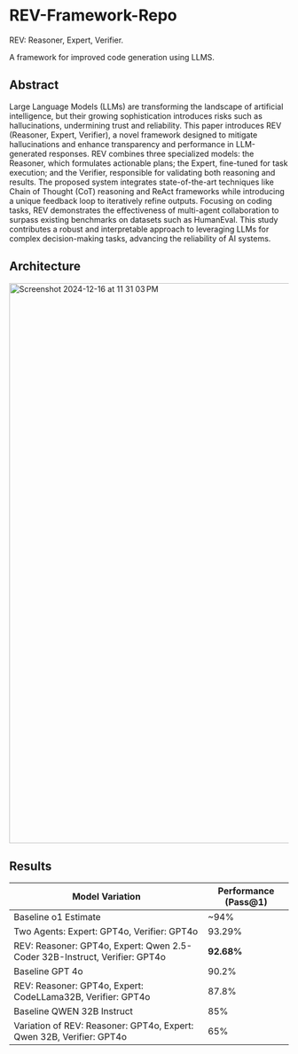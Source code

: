 # REV-Framework-Repo
REV:
Reasoner, Expert, Verifier. 

A framework for improved code generation using LLMS.

## Abstract
Large Language Models (LLMs) are transforming the landscape of artificial intelligence, but their growing sophistication introduces risks such as hallucinations, undermining trust and reliability. This paper introduces REV (Reasoner, Expert, Verifier), a novel framework designed to mitigate hallucinations and enhance transparency and performance in LLM-generated responses. REV combines three specialized models: the Reasoner, which formulates actionable plans; the Expert, fine-tuned for task execution; and the Verifier, responsible for validating both reasoning and results. The proposed system integrates state-of-the-art techniques like Chain of Thought (CoT) reasoning and ReAct frameworks while introducing a unique feedback loop to iteratively refine outputs. Focusing on coding tasks, REV demonstrates the effectiveness of multi-agent collaboration to surpass existing benchmarks on datasets such as HumanEval. This study contributes a robust and interpretable approach to leveraging LLMs for complex decision-making tasks, advancing the reliability of AI systems.

## Architecture

<img width="1010" alt="Screenshot 2024-12-16 at 11 31 03 PM" src="https://github.com/user-attachments/assets/f5e24680-89e3-47ed-b6b1-5e51e2e05303" />

## Results

| Model Variation                               | Performance (Pass@1) |
|-----------------------------------------------|-----------------------|
| Baseline o1 Estimate                          | ~94%                 |
| Two Agents: Expert: GPT4o, Verifier: GPT4o    | 93.29%               |
| REV: Reasoner: GPT4o, Expert: Qwen 2.5-Coder 32B-Instruct, Verifier: GPT4o | **92.68%** |
| Baseline GPT 4o                               | 90.2%                |
| REV: Reasoner: GPT4o, Expert: CodeLLama32B, Verifier: GPT4o | 87.8%          |
| Baseline QWEN 32B Instruct                    | 85%                  |
| Variation of REV: Reasoner: GPT4o, Expert: Qwen 32B, Verifier: GPT4o | 65%     |
